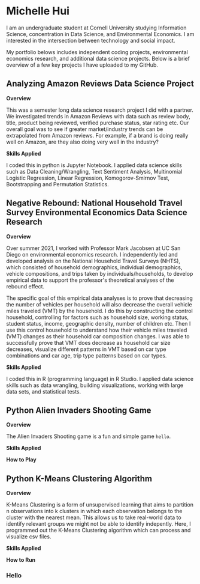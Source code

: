 # Michelle Hui
I am an undergraduate student at Cornell University studying Information Science, concentration in Data Science, and Environmental Economics. I am interested in the intersection between technology and social impact. 

My portfolio belows includes independent coding projects, environmental economics research, and additional data science projects. Below is a brief overview of a few key projects I have uploaded to my GitHub.

## Analyzing Amazon Reviews Data Science Project

**Overview**

This was a semester long data science research project I did with a partner. We investigated trends in Amazon Reviews with data such as review body, title, product being reviewed, verified purchase status, star rating etc. Our overall goal was to see if greater market/industry trends can be extrapolated from Amazon reviews. For example, if a brand is doing really well on Amazon, are they also doing very well in the industry?

**Skills Applied**

I coded this in python is Jupyter Notebook. I applied data science skills such as Data Cleaning/Wrangling, Text Sentiment Analysis, Multinomial Logistic Regression, Linear Regression, Komogorov-Smirnov Test, Bootstrapping and Permutation Statistics.

## Negative Rebound: National Household Travel Survey Environmental Economics Data Science Research

**Overview**

Over summer 2021, I worked with Professor Mark Jacobsen at UC San Diego on environmental economics research. I independently led and developed analysis on the National Household Travel Surveys (NHTS), which consisted of household demographics, individual demographics, vehicle compositions, and trips taken by individuals/households, to develop empirical data to support the professor's theoretical analyses of the rebound effect. 

The specific goal of this empirical data analyses is to prove that decreasing the number of vehicles per household will also decrease the overall vehicle miles traveled (VMT) by the household. I do this by constructing the control household, controlling for factors such as household size, working status, student status, income, geographic density, number of children etc. Then I use this control household to understand how their vehicle miles traveled (VMT) changes as their household car composition changes. I was able to successfully prove that VMT does decrease as household car size decreases, visualize different patterns in VMT based on car type combinations and car age, trip type patterns based on car types. 

**Skills Applied**

I coded this in R (programming language) in R Studio. I applied data science skills such as data wrangling, building visualizations, working with large data sets, and statistical tests.

## Python Alien Invaders Shooting Game

**Overview**

The Alien Invaders Shooting game is a fun and simple game `hello`.

**Skills Applied**

**How to Play**

## Python K-Means Clustering Algorithm

**Overview**

K-Means Clustering is a form of unsupervised learning that aims to partition n observations into k clusters in which each observation belongs to the cluster with the nearest mean. This allows us to take real-world data to identify relevant groups we might not be able to identify indepently. Here, I programmed out the K-Means Clustering algorithm which can process and visualize csv files.

**Skills Applied**


**How to Run**

### Hello
